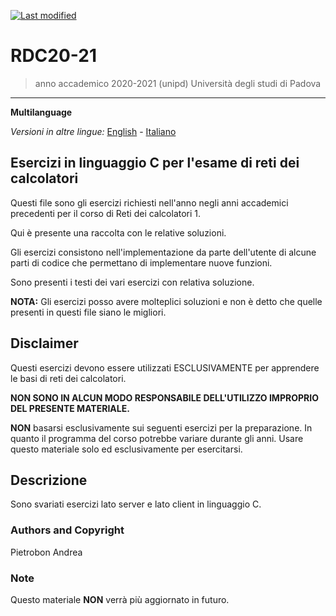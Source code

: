 [![Last modified](https://img.shields.io/badge/Last%20modified-10--Aug--2021-red)](https://github.com/Piero24/F.SW16-17)
# RDC20-21

> anno accademico 2020-2021 (unipd)
> Università degli studi di Padova

---
**Multilanguage**

*Versioni in altre lingue:* [English](https://github.com/Piero24/F.SW16-17/blob/main/README-EN.md) - [Italiano](https://github.com/Piero24/F.SW16-17/blob/main/README.md)

## Esercizi in linguaggio C per l'esame di reti dei calcolatori


Questi file sono gli esercizi richiesti nell'anno negli anni accademici precedenti per
il corso di Reti dei calcolatori 1.

Qui è presente una raccolta con le relative soluzioni.

Gli esercizi consistono nell'implementazione da parte dell'utente di alcune parti di codice
che permettano di implementare nuove funzioni.

Sono presenti i testi dei vari esercizi con relativa soluzione.

**NOTA:** Gli esercizi posso avere molteplici soluzioni e non è detto che quelle presenti
in questi file siano le migliori.


## Disclaimer


Questi esercizi devono essere utilizzati ESCLUSIVAMENTE per apprendere le basi
di reti dei calcolatori.


**NON SONO IN ALCUN MODO RESPONSABILE DELL'UTILIZZO IMPROPRIO DEL PRESENTE MATERIALE.**


**NON** basarsi esclusivamente sui seguenti esercizi per la preparazione.
In quanto il programma del corso potrebbe variare durante gli anni.
Usare questo materiale solo ed esclusivamente per esercitarsi.


## Descrizione


Sono svariati esercizi lato server e lato client in linguaggio C.


### Authors and Copyright

Pietrobon Andrea

### Note

Questo materiale **NON** verrà più aggiornato in futuro.
